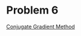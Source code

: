 # Problem 6
[Conjugate Gradient Method](https://tannerwheeler.github.io/math4610/softwareManual/hw5/cg)
